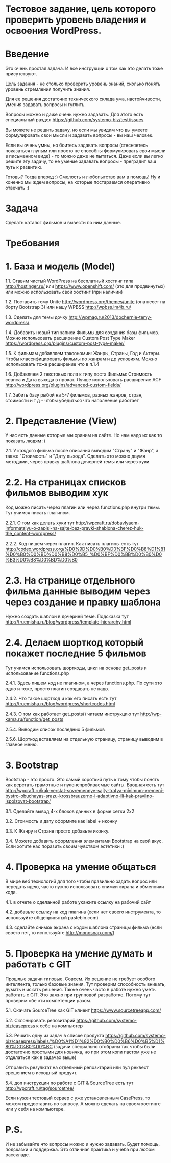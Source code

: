 Тестовое задание, цель которого проверить уровень владения и освоения WordPress.
====

# Введение

Это очень простая задача. И все инструкции о том как это делать тоже присутствуют.

Цель задания - не столько проверить уровень знаний, сколько понять уровень стремления получить знания.

Для ее решения достаточно технического склада ума, настойчивости, умения задавать вопросы и гуглить.

Вопросы можно и даже очень нужно задавать. Для этого есть специальный раздел https://github.com/systemo-biz/test/issues

Вы можете не решить задачу, но если мы увидим что вы умеете формулировать свои мысли и задавать вопросы - вы наш человек.

Если вы очень умны, но боитесь задавать вопросы (стесняетесь показаться глупым или просто не способны формулировать свои мысли в письменном виде) - то можно даже не пытаться. Даже если вы легко решите эту задачу, то не умение задавать вопросы - преградит ваш путь к развитию.

Готовы? Тогда вперед :) Смелость и любопытство вам в помощь! Ну и конечно мы ждем вопросы, на которые постараемся оперативно отвечать :)


# Задача
Сделать каталог фильмов и вывести по ним данные.

# Требования

# 1. База и модель (Model)

1.1. Ставим чистый WordPress на бесплатный хостинг типа http://hostinger.ru/ или https://www.openshift.com/ (это для продвинутых) или можно использовать свой хостинг (при наличии)

1.2. Поставить тему Unite http://wordpress.org/themes/unite (она несет на борту Bootstrap 3) или нашу WPBSS http://wpbss.im4b.ru/

1.3. Сделать для темы дочку http://wpmag.ru/2013/dochernie-temy-wordpress/

1.4. Добавить новый тип записи Фильмы для создания базы фильмов. Можно использовать расширение Custom Post Type Maker https://wordpress.org/plugins/custom-post-type-maker/

1.5. К фильмам добавляем таксономии: Жанры, Страны, Год и Актеры. Чтобы классифицировать фильмы по жанрам и др условиям. Можно использовать тоже расширение что в п.1.4

1.6. Добавляем 2 текстовых поля к типу поста Фильмы: Стоимость сеанса и Дата выхода в прокат. Лучше использовать расширение ACF http://wordpress.org/plugins/advanced-custom-fields/

1.7. Забить базу рыбой на 5-7 фильмов, разных жанров, стран, стоимости и т д - чтобы убедиться что наполнение работает

# 2. Представление (View)

У нас есть данные которые мы храним на сайте. Но нам надо их как то показать людям :)

2.1. У каждого фильма после описания выводим "Страну" и "Жанр", а также "Стоимость" и "Дату выхода". Сделать это можно двумя методами, через правку шаблона дочерней темы или через хуки.

# 2.2. На страницах списков фильмов выводим хук

Код можно писать через плагин или через functions.php внутри темы. Тут учимся писать плагином.

2.2.1. О том как делать хуки тут http://wpcraft.ru/dobavlyaem-informatsiyu-o-zapisi-na-sajte-bez-pravki-shablona-cherez-huk-the_content-wordpress/

2.2.2. Код пишем через плагин. Как писать плагины есть тут http://codex.wordpress.org/%D0%9D%D0%B0%D0%BF%D0%B8%D1%81%D0%B0%D0%BD%D0%B8%D0%B5_%D0%BF%D0%BB%D0%B0%D0%B3%D0%B8%D0%BD%D0%B0

# 2.3.  На странице отдельного фильма данные выводим через через создание и правку шаблона

Нужно создать шаблон в дочерней теме. Подсказка тут http://truemisha.ru/blog/wordpress/template-hierarchy.html

# 2.4. Делаем шорткод который покажет последние 5 фильмов

Тут учимся использовать шорткоды, цикл на основе get_posts и использование functions.php

2.4.1. Здесь пишем код не плагином, а через functions.php. По сути это одно и тоже, просто плагин создавать не надо.

2.4.2. Что такое шорткод и как его писать есть тут http://truemisha.ru/blog/wordpress/shortcodes.html

2.4.3. О том как работает get_posts() читаем инструкцию тут http://wp-kama.ru/function/get_posts

2.5.4. Выводим список последних 5 фильмов

2.5.6. Шорткод вставляем на отдельную страницу, страницу выводим в главное меню.

# 3. Bootstrap

Bootstrap - это просто. Это самый короткий путь к тому чтобы понять как верстать грамотные и пуленепробиваемые сайты.
Вводная есть тут http://wpcraft.ru/kak-verstat-sovremennye-sajty-tratya-minimum-vremeni-bystro-obuchayas-srazu-krossbrauzerno-i-adaptivno-ili-kak-pravilno-ispolzovat-bootstrap/

3.1. Сделайте вывод 4-х блоков данных в форме сетки 2х2

3.2. Стоимость и дату оформите как label + иконку

3.3. К Жанру и Стране просто добавьте иконку.

3.4. Можете добавить оформления элементами Bootstrap на свой вкус. Если хотите нас поразить своим чувством эстетики :)

# 4. Проверка на умение общаться

В мире веб технологий для того чтобы правильно задать вопрос или передать идею, часто нужно использовать снимки экрана и обменники кода.

4.1. в отчете о сделанной работе укажите ссылку на рабочий сайт

4.2. добавьте ссылку на код плагина (если нет своего инструмента, то используйте общепринятый pastebin.com)

4.3. сделайте снимок экрана с кодом шаблона страницы фильма (если своего нет, то используйте http://monosnap.com/)

# 5. Проверка на умение думать и работать с GIT

Прошлые задачи типовые. Совсем. Их решение не требует особого интеллекта, только базовые знания.
Тут проверим способность вникать, думать и искать решения.
Также очень часто в работе нужно уметь работать с GIT. Это важно при групповой разработке.
Потому тут проверим обе эти компетенции разом.

5.1. Скачать SourceTree как GIT клиент https://www.sourcetreeapp.com/

5.2. Склонировать репозитарий https://github.com/systemo-biz/casepress к себе на компьютер

5.3. Решить одну из задач в списке продукта https://github.com/systemo-biz/casepress/labels/%D0%A1%D1%82%D0%B0%D0%B6%D0%B5%D1%80%D0%B0%D0%BC (задачи специально отобраны так чтобы были достаточно простыми для новичка, но при этом копи пастом уже не отделаться как в задачах выше)

Отправить результат на отдельный репозитарий или пул реквест срешением в исходный продукт.

5.4. доп инструкции по работе с GIT & SourceTree есть тут http://wpcraft.ru/tag/sourcetree/

Если нужен тестовый сервер с уже установленным CasePress, то можем предоставить по запросу. А можно сделать на своем хостинге или у себя на компьютере.

# P.S. 
И не забывайте что вопросы можно и нужно задавать. Будет помощь, подсказки и поддержка. Это отличная практика и учеба при любом расскладе.
